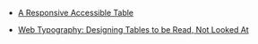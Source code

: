 * [A Responsive Accessible Table](http://adrianroselli.com/2017/11/a-responsive-accessible-table.html)

* [Web Typography: Designing Tables to be Read, Not Looked At](https://alistapart.com/article/web-typography-tables)

